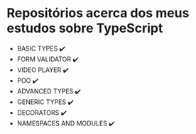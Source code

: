 # Repositórios acerca dos meus estudos sobre TypeScript
- BASIC TYPES ✔️
- FORM VALIDATOR ✔️
- VIDEO PLAYER ✔️
- POO ✔️
- ADVANCED TYPES ✔️
- GENERIC TYPES ✔️
- DECORATORS ✔️
- NAMESPACES AND MODULES ✔️
